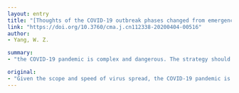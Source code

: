 ```yaml
---
layout: entry
title: "[Thoughts of the COVID-19 outbreak phases changed from emergency response to combination of emergency response and regular prevention and control]"
link: "https://doi.org/10.3760/cma.j.cn112338-20200404-00516"
author:
- Yang, W. Z.

summary:
- "the COVID-19 pandemic is complex and dangerous. The strategy should adhere to the principle of combining emergency response with regular prevention and control measures. All efforts should be well harnessed in a coordinated way to keep the epidemic under control while securing the economic and social development. We should be ready for a tough and long battle against the epidemic. Despite the scope and speed of virus spread, the COVID-19 epidemic may stay with us for long term."

original:
- "Given the scope and speed of virus spread, the COVID-19 pandemic is complex and dangerous. Complicated objective factors such as the long-term existence of source of infection, difficulty in completely blocking the transmission route and a large susceptible population determined that the COVID-19 pandemic might stay with us for long term. Therefore, we should be ready for a tough and long battle against the COVID-19 epidemic. The strategy should adhere to the principle of combining emergency response with regular prevention and control measures, and all efforts should be well harnessed in a coordinated way to keep the epidemic under control while securing the economic and social development."
---
```


